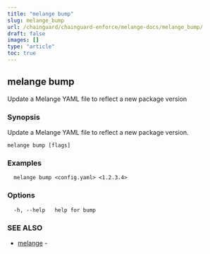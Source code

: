 ```yaml
---
title: "melange bump"
slug: melange_bump
url: /chainguard/chainguard-enforce/melange-docs/melange_bump/
draft: false
images: []
type: "article"
toc: true
---
```

## melange bump

Update a Melange YAML file to reflect a new package version

### Synopsis

Update a Melange YAML file to reflect a new package version.

```
melange bump [flags]
```

### Examples

```
  melange bump <config.yaml> <1.2.3.4>
```

### Options

```
  -h, --help   help for bump
```

### SEE ALSO

* [melange](/chainguard/chainguard-enforce/melange-docs/melange/)	 - 

